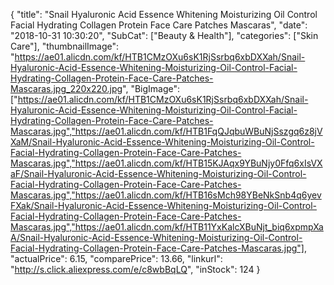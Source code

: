 {
	"title": "Snail Hyaluronic Acid Essence Whitening Moisturizing Oil Control Facial Hydrating Collagen Protein Face Care Patches Mascaras",
	"date": "2018-10-31 10:30:20",
	"SubCat": ["Beauty & Health"],
	"categories": ["Skin Care"],
	"thumbnailImage": "https://ae01.alicdn.com/kf/HTB1CMzOXu6sK1RjSsrbq6xbDXXah/Snail-Hyaluronic-Acid-Essence-Whitening-Moisturizing-Oil-Control-Facial-Hydrating-Collagen-Protein-Face-Care-Patches-Mascaras.jpg_220x220.jpg",
	"BigImage": ["https://ae01.alicdn.com/kf/HTB1CMzOXu6sK1RjSsrbq6xbDXXah/Snail-Hyaluronic-Acid-Essence-Whitening-Moisturizing-Oil-Control-Facial-Hydrating-Collagen-Protein-Face-Care-Patches-Mascaras.jpg","https://ae01.alicdn.com/kf/HTB1FqQJqbuWBuNjSszgq6z8jVXaM/Snail-Hyaluronic-Acid-Essence-Whitening-Moisturizing-Oil-Control-Facial-Hydrating-Collagen-Protein-Face-Care-Patches-Mascaras.jpg","https://ae01.alicdn.com/kf/HTB15KJAqx9YBuNjy0Ffq6xIsVXaF/Snail-Hyaluronic-Acid-Essence-Whitening-Moisturizing-Oil-Control-Facial-Hydrating-Collagen-Protein-Face-Care-Patches-Mascaras.jpg","https://ae01.alicdn.com/kf/HTB16sMch98YBeNkSnb4q6yevFXak/Snail-Hyaluronic-Acid-Essence-Whitening-Moisturizing-Oil-Control-Facial-Hydrating-Collagen-Protein-Face-Care-Patches-Mascaras.jpg","https://ae01.alicdn.com/kf/HTB11YxKalcXBuNjt_biq6xpmpXaA/Snail-Hyaluronic-Acid-Essence-Whitening-Moisturizing-Oil-Control-Facial-Hydrating-Collagen-Protein-Face-Care-Patches-Mascaras.jpg"],
	"actualPrice": 6.15,
	"comparePrice": 13.66,
	"linkurl": "http://s.click.aliexpress.com/e/c8wbBqLQ",
	"inStock": 124
}
